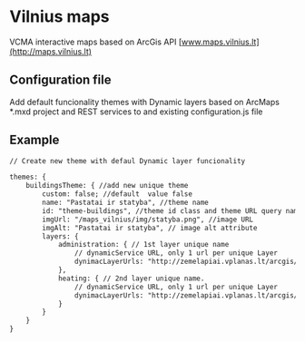 # Vilnius maps

VCMA interactive maps based on ArcGis API
[www.maps.vilnius.lt](http://maps.vilnius.lt)

## Configuration file
Add default funcionality themes with Dynamic layers based on ArcMaps *.mxd project and REST services to and existing configuration.js file


## Example
``` HTML
// Create new theme with defaul Dynamic layer funcionality

themes: {
	buildingsTheme: { //add new unique theme
		custom: false; //default  value false
		name: "Pastatai ir statyba", //theme name
		id: "theme-buildings", //theme id class and theme URL query name
		imgUrl: "/maps_vilnius/img/statyba.png", //image URL
		imgAlt: "Pastatai ir statyba", // image alt attribute
		layers: {
			administration: { // 1st layer unique name
				// dynamicService URL, only 1 url per unique Layer
				dynimacLayerUrls: "http://zemelapiai.vplanas.lt/arcgis/rest/services/administration/MapServer"
			},
			heating: { // 2nd layer unique name.
				// dynamicService URL, only 1 url per unique Layer
				dynimacLayerUrls: "http://zemelapiai.vplanas.lt/arcgis/rest/services/heating/MapServer"
			}
		}
	}
}

```